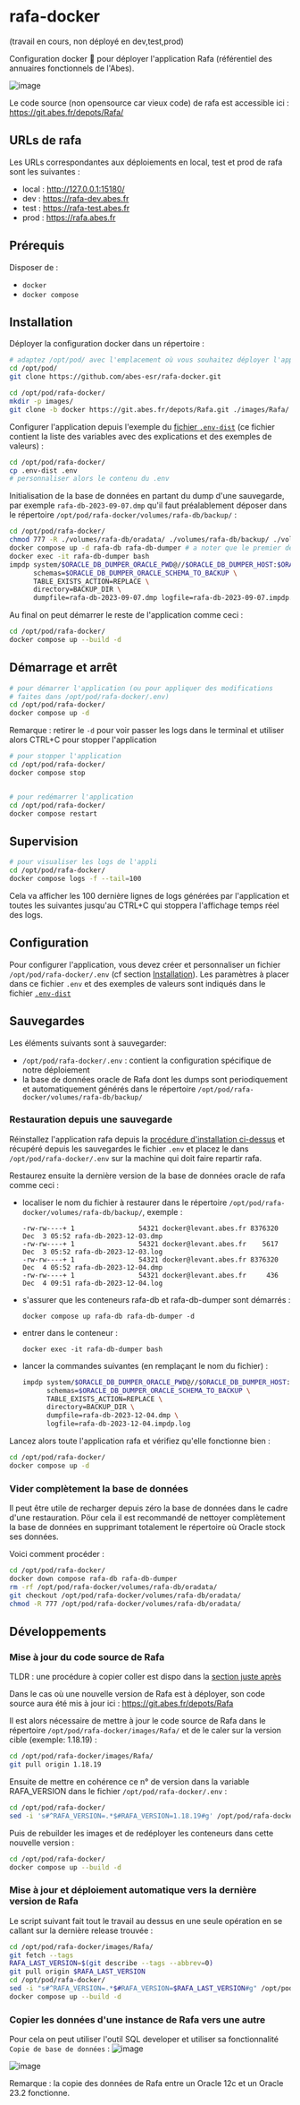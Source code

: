 # rafa-docker

(travail en cours, non déployé en dev,test,prod)

Configuration docker 🐳 pour déployer l'application Rafa (référentiel des annuaires fonctionnels de l'Abes).

![image](https://github.com/abes-esr/rafa-docker/assets/328244/1bf18055-d992-4da7-b922-57856261e104)


Le code source (non opensource car vieux code) de rafa est accessible ici :  
https://git.abes.fr/depots/Rafa/


## URLs de rafa

Les URLs correspondantes aux déploiements en local, test et prod de rafa sont les suivantes :

- local : http://127.0.0.1:15180/
- dev : https://rafa-dev.abes.fr
- test : https://rafa-test.abes.fr
- prod : https://rafa.abes.fr

## Prérequis

Disposer de :
- ``docker``
- ``docker compose``

## Installation

Déployer la configuration docker dans un répertoire :
```bash
# adaptez /opt/pod/ avec l'emplacement où vous souhaitez déployer l'application
cd /opt/pod/
git clone https://github.com/abes-esr/rafa-docker.git

cd /opt/pod/rafa-docker/
mkdir -p images/
git clone -b docker https://git.abes.fr/depots/Rafa.git ./images/Rafa/
```

Configurer l'application depuis l'exemple du [fichier ``.env-dist``](./.env-dist) (ce fichier contient la liste des variables avec des explications et des exemples de valeurs) :
```bash
cd /opt/pod/rafa-docker/
cp .env-dist .env
# personnaliser alors le contenu du .env
```

Initialisation de la base de données en partant du dump d'une sauvegarde, par exemple `rafa-db-2023-09-07.dmp` qu'il faut préalablement déposer dans le répertoire `/opt/pod/rafa-docker/volumes/rafa-db/backup/` :
```bash
cd /opt/pod/rafa-docker/
chmod 777 -R ./volumes/rafa-db/oradata/ ./volumes/rafa-db/backup/ ./volumes/rafa-db/setup-scripts/
docker compose up -d rafa-db rafa-db-dumper # a noter que le premier démarrage peut prendre jusque à 10 minutes
docker exec -it rafa-db-dumper bash
impdp system/$ORACLE_DB_DUMPER_ORACLE_PWD@//$ORACLE_DB_DUMPER_HOST:$ORACLE_DB_DUMPER_PORT/FREE \
      schemas=$ORACLE_DB_DUMPER_ORACLE_SCHEMA_TO_BACKUP \
      TABLE_EXISTS_ACTION=REPLACE \
      directory=BACKUP_DIR \
      dumpfile=rafa-db-2023-09-07.dmp logfile=rafa-db-2023-09-07.impdp.log
```

Au final on peut démarrer le reste de l'application comme ceci :
```bash
cd /opt/pod/rafa-docker/
docker compose up --build -d
```

## Démarrage et arrêt

```bash
# pour démarrer l'application (ou pour appliquer des modifications 
# faites dans /opt/pod/rafa-docker/.env)
cd /opt/pod/rafa-docker/
docker compose up -d
```

Remarque : retirer le ``-d`` pour voir passer les logs dans le terminal et utiliser alors CTRL+C pour stopper l'application

```bash
# pour stopper l'application
cd /opt/pod/rafa-docker/
docker compose stop


# pour redémarrer l'application
cd /opt/pod/rafa-docker/
docker compose restart
```

## Supervision

```bash
# pour visualiser les logs de l'appli
cd /opt/pod/rafa-docker/
docker compose logs -f --tail=100
```

Cela va afficher les 100 dernière lignes de logs générées par l'application et toutes les suivantes jusqu'au CTRL+C qui stoppera l'affichage temps réel des logs.


## Configuration

Pour configurer l'application, vous devez créer et personnaliser un fichier ``/opt/pod/rafa-docker/.env`` (cf section [Installation](#installation)). Les paramètres à placer dans ce fichier ``.env`` et des exemples de valeurs sont indiqués dans le fichier [``.env-dist``](https://github.com/abes-esr/rafa-docker/blob/develop/.env-dist)

## Sauvegardes

Les éléments suivants sont à sauvegarder:
- ``/opt/pod/rafa-docker/.env`` : contient la configuration spécifique de notre déploiement
- la base de données oracle de Rafa dont les dumps sont periodiquement et automatiquement générés dans le répertoire ``/opt/pod/rafa-docker/volumes/rafa-db/backup/``

### Restauration depuis une sauvegarde

Réinstallez l'application rafa depuis la [procédure d'installation ci-dessus](#installation) et récupéré depuis les sauvegardes le fichier ``.env`` et placez le dans ``/opt/pod/rafa-docker/.env`` sur la machine qui doit faire repartir rafa.

Restaurez ensuite la dernière version de la base de données oracle de rafa comme ceci :
- localiser le nom du fichier à restaurer dans le répertoire `/opt/pod/rafa-docker/volumes/rafa-db/backup/`, exemple :
  ```
  -rw-rw----+ 1                54321 docker@levant.abes.fr 8376320 Dec  3 05:52 rafa-db-2023-12-03.dmp
  -rw-rw----+ 1                54321 docker@levant.abes.fr    5617 Dec  3 05:52 rafa-db-2023-12-03.log
  -rw-rw----+ 1                54321 docker@levant.abes.fr 8376320 Dec  4 05:52 rafa-db-2023-12-04.dmp
  -rw-rw----+ 1                54321 docker@levant.abes.fr     436 Dec  4 09:51 rafa-db-2023-12-04.log
  ```
- s'assurer que les conteneurs rafa-db et rafa-db-dumper sont démarrés :
  ```
  docker compose up rafa-db rafa-db-dumper -d
  ```
- entrer dans le conteneur :
  ```
  docker exec -it rafa-db-dumper bash
  ```
- lancer la commandes suivantes (en remplaçant le nom du fichier) :
  ```bash
  impdp system/$ORACLE_DB_DUMPER_ORACLE_PWD@//$ORACLE_DB_DUMPER_HOST:$ORACLE_DB_DUMPER_PORT/FREE \
        schemas=$ORACLE_DB_DUMPER_ORACLE_SCHEMA_TO_BACKUP \
        TABLE_EXISTS_ACTION=REPLACE \
        directory=BACKUP_DIR \
        dumpfile=rafa-db-2023-12-04.dmp \
        logfile=rafa-db-2023-12-04.impdp.log
  ```

Lancez alors toute l'application rafa et vérifiez qu'elle fonctionne bien :
```bash
cd /opt/pod/rafa-docker/
docker compose up -d
```

### Vider complètement la base de données

Il peut être utile de recharger depuis zéro la base de données dans le cadre d'une restauration. Pöur cela il est recommandé de nettoyer complètement la base de données en supprimant totalement le répertoire où Oracle stock ses données.

Voici comment procéder :
```bash
cd /opt/pod/rafa-docker/
docker down compose rafa-db rafa-db-dumper
rm -rf /opt/pod/rafa-docker/volumes/rafa-db/oradata/
git checkout /opt/pod/rafa-docker/volumes/rafa-db/oradata/
chmod -R 777 /opt/pod/rafa-docker/volumes/rafa-db/oradata/
```

## Développements

### Mise à jour du code source de Rafa

TLDR : une procédure à copier coller est dispo dans la [section juste après](#mise-à-jour-et-déploiement-automatique-vers-la-dernière-version-de-rafa)

Dans le cas où une nouvelle version de Rafa est à déployer, son code source aura été mis à jour ici : https://git.abes.fr/depots/Rafa

Il est alors nécessaire de mettre à jour le code source de Rafa dans le répertoire `/opt/pod/rafa-docker/images/Rafa/` et de le caler sur la version cible (exemple: 1.18.19) :
```bash
cd /opt/pod/rafa-docker/images/Rafa/
git pull origin 1.18.19
```
Ensuite de mettre en cohérence ce n° de version dans la variable RAFA_VERSION dans le fichier `/opt/pod/rafa-docker/.env` :
```bash
cd /opt/pod/rafa-docker/
sed -i 's#^RAFA_VERSION=.*$#RAFA_VERSION=1.18.19#g' /opt/pod/rafa-docker/.env
```

Puis de rebuilder les images et de redéployer les conteneurs dans cette nouvelle version :
```bash
cd /opt/pod/rafa-docker/
docker compose up --build -d
```

### Mise à jour et déploiement automatique vers la dernière version de Rafa

Le script suivant fait tout le travail au dessus en une seule opération en se callant sur la dernière release trouvée :
```bash
cd /opt/pod/rafa-docker/images/Rafa/
git fetch --tags
RAFA_LAST_VERSION=$(git describe --tags --abbrev=0)
git pull origin $RAFA_LAST_VERSION
cd /opt/pod/rafa-docker/
sed -i "s#^RAFA_VERSION=.*$#RAFA_VERSION=$RAFA_LAST_VERSION#g" /opt/pod/rafa-docker/.env
docker compose up --build -d
```

### Copier les données d'une instance de Rafa vers une autre

Pour cela on peut utiliser l'outil SQL developer et utiliser sa fonctionnalité `Copie de base de données` : 
![image](https://github.com/abes-esr/rafa-docker/assets/328244/b2321eb7-3612-46d1-8e73-8705f5782d21)

![image](https://github.com/abes-esr/rafa-docker/assets/328244/1c7a1d60-10f3-4b6f-8506-465652997cc0)


Remarque : la copie des données de Rafa entre un Oracle 12c et un Oracle 23.2 fonctionne.


